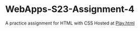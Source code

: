 # WebApps-S23-Assignment-4
A practice assignment for HTML with CSS
Hosted at [Play.html](https://44-563-web-apps-s23.github.io/44563-webapps-s23-assignment4-charithtagore/play.html)
